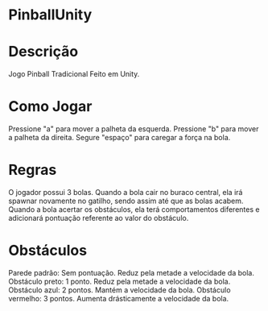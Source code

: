# PinballUnity

# Descrição
Jogo Pinball Tradicional Feito em Unity.

# Como Jogar
Pressione "a" para mover a palheta da esquerda.
Pressione "b" para mover a palheta da direita.
Segure "espaço" para caregar a força na bola.

# Regras
O jogador possui 3 bolas. Quando a bola cair no buraco central, ela irá spawnar novamente no gatilho, sendo assim até que as bolas acabem.
Quando a bola acertar os obstáculos, ela terá comportamentos diferentes e adicionará pontuação referente ao valor do obstáculo.

# Obstáculos
Parede padrão: Sem pontuação. Reduz pela metade a velocidade da bola.
Obstáculo preto: 1 ponto. Reduz pela metade a velocidade da bola.
Obstáculo azul: 2 pontos. Mantém a velocidade da bola.
Obstáculo vermelho: 3 pontos. Aumenta drásticamente a velocidade da bola.
